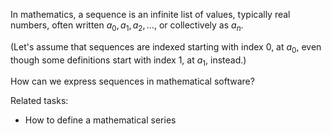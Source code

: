 
In mathematics, a sequence is an infinite list of values, typically
real numbers, often written $a_0,a_1,a_2,\ldots$, or collectively as $a_n$.

(Let's assume that sequences are indexed starting with index 0, at $a_0$,
even though some definitions start with index 1, at $a_1$, instead.)

How can we express sequences in mathematical software?

Related tasks:

 * How to define a mathematical series
